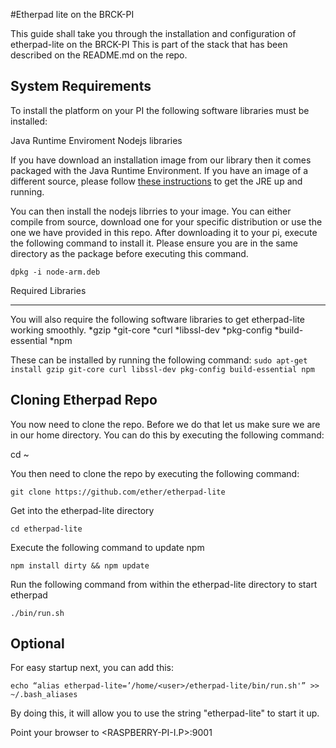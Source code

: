 #Etherpad lite on the BRCK-PI

This guide shall take you through the installation and configuration of etherpad-lite on the BRCK-PI
This is part of the stack that has been described on the README.md on the repo. 

System Requirements 
--------------------

To install the platform on your PI the following software libraries must be installed:

Java Runtime Enviroment 
Nodejs libraries 

If you have download an installation image from our library then it comes packaged with the Java Runtime Environment. 
If you have an image of a different source, please follow [these instructions](http://docs.oracle.com/javase/7/docs/webnotes/install/linux/linux-jre.html) to get the JRE up and running. 

You can then install the nodejs librries to your image. You can either compile from source, download one for your specific distribution or use the one we have provided in this repo. 
After downloading it to your pi, execute the following command to install it. Please ensure you are in the same directory as the package before executing this command. 

``` dpkg -i node-arm.deb ```

Required Libraries 

-------------------
You will also require the following software libraries to get etherpad-lite working smoothly. 
*gzip 
*git-core 
*curl 
*libssl-dev 
*pkg-config 
*build-essential 
*npm

These can be installed by running the following command:
```sudo apt-get install gzip git-core curl libssl-dev pkg-config build-essential npm ```

Cloning Etherpad Repo
----------------------

You now need to clone the repo. Before we do that let us make sure we are in our home directory. You can do this by executing the following command: 

cd ~

You then need to clone the repo by executing the following command: 

```git clone https://github.com/ether/etherpad-lite```

Get into the etherpad-lite directory 

``` cd etherpad-lite ```

Execute the following command to update npm 

``` npm install dirty && npm update ```

Run the following command from within the etherpad-lite directory to start etherpad 

``` ./bin/run.sh ```

Optional 
---------

For easy startup next, you can add this:

``` echo “alias etherpad-lite=’/home/<user>/etherpad-lite/bin/run.sh'” >> ~/.bash_aliases ```

By doing this, it will allow you to use the string "etherpad-lite" to start it up. 

Point your browser to <RASPBERRY-PI-I.P>:9001 





